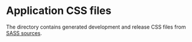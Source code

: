 Application CSS files
=====================

The directory contains generated development and release CSS files from [SASS sources](../sass/).
